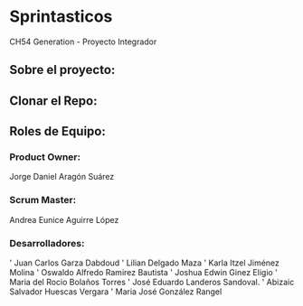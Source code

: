# Sprintasticos
CH54 Generation - Proyecto Integrador  

## Sobre el proyecto:
## Clonar el Repo:


## Roles de Equipo:
### Product Owner:
Jorge Daniel Aragón Suárez
### Scrum Master:
Andrea Eunice Aguirre López
### Desarrolladores:
' Juan Carlos Garza Dabdoud
' Lilian Delgado Maza
' Karla Itzel Jiménez Molina
' Oswaldo Alfredo Ramirez Bautista
' Joshua Edwin Ginez Eligio
' Maria del Rocio Bolaños Torres
' José Eduardo Landeros Sandoval.
' Abizaic Salvador Huescas Vergara
' Maria José González Rangel
